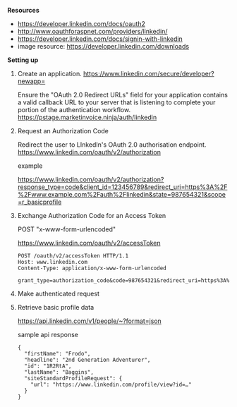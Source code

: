 **Resources**

* https://developer.linkedin.com/docs/oauth2
* http://www.oauthforaspnet.com/providers/linkedin/
* https://developer.linkedin.com/docs/signin-with-linkedin
* image resource: https://developer.linkedin.com/downloads

**Setting up**

1. Create an application. https://www.linkedin.com/secure/developer?newapp=

   Ensure the "OAuth 2.0 Redirect URLs" field for your application contains a valid callback URL to your server that is listening to complete your portion of the authentication workflow.
   https://pstage.marketinvoice.ninja/auth/linkedin

2. Request an Authorization Code
   
   Redirect the user to LInkedIn's OAuth 2.0 authorisation endpoint. 
   https://www.linkedin.com/oauth/v2/authorization

   example
   
   https://www.linkedin.com/oauth/v2/authorization?response_type=code&client_id=123456789&redirect_uri=https%3A%2F%2Fwww.example.com%2Fauth%2Flinkedin&state=987654321&scope=r_basicprofile

3. Exchange Authorization Code for an Access Token

   POST "x-www-form-urlencoded" 
   
   https://www.linkedin.com/oauth/v2/accessToken
   
   ```
   POST /oauth/v2/accessToken HTTP/1.1
   Host: www.linkedin.com
   Content-Type: application/x-www-form-urlencoded
  
   grant_type=authorization_code&code=987654321&redirect_uri=https%3A%2F%2Fwww.myapp.com%2Fauth%2Flinkedin&client_id=123456789&client_secret=shhdonottell   
   ```
   
4. Make authenticated request
5. Retrieve basic profile data

   https://api.linkedin.com/v1/people/~?format=json
   
   sample api response
   ```
   {
     "firstName": "Frodo",
     "headline": "2nd Generation Adventurer",
     "id": "1R2RtA",
     "lastName": "Baggins",
     "siteStandardProfileRequest": {
       "url": "https://www.linkedin.com/profile/view?id=…"
     }
   }
   ```
 

